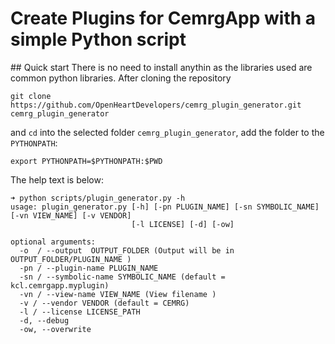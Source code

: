 # Create Plugins for CemrgApp with a simple Python script   

## Quick start 
There is no need to install anythin as the libraries used are common python libraries. 
After cloning the repository 
```
git clone https://github.com/OpenHeartDevelopers/cemrg_plugin_generator.git cemrg_plugin_generator
```

and `cd` into the selected folder `cemrg_plugin_generator`, add the folder to the `PYTHONPATH`: 
```
export PYTHONPATH=$PYTHONPATH:$PWD
```

The help text is below: 
```
➜ python scripts/plugin_generator.py -h                                              
usage: plugin_generator.py [-h] [-pn PLUGIN_NAME] [-sn SYMBOLIC_NAME] [-vn VIEW_NAME] [-v VENDOR]
                           [-l LICENSE] [-d] [-ow]

optional arguments:
  -o  / --output  OUTPUT_FOLDER (Output will be in OUTPUT_FOLDER/PLUGIN_NAME )
  -pn / --plugin-name PLUGIN_NAME 
  -sn / --symbolic-name SYMBOLIC_NAME (default = kcl.cemrgapp.myplugin)
  -vn / --view-name VIEW_NAME (View filename )
  -v / --vendor VENDOR (default = CEMRG)
  -l / --license LICENSE_PATH 
  -d, --debug 
  -ow, --overwrite 
```

